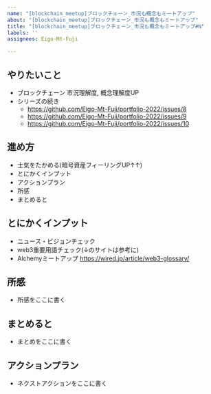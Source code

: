 ```yaml
---
name: "[blockchain_meetup]ブロックチェーン_市況も概念もミートアップ"
about: "[blockchain_meetup]ブロックチェーン_市況も概念もミートアップ"
title: "[blockchain_meetup]ブロックチェーン_市況も概念もミートアップ#N"
labels: ''
assignees: Eigo-Mt-Fuji

---
```


## やりたいこと

- ブロックチェーン 市況理解度, 概念理解度UP
- シリーズの続き
  - https://github.com/Eigo-Mt-Fuji/portfolio-2022/issues/8
  - https://github.com/Eigo-Mt-Fuji/portfolio-2022/issues/9
  - https://github.com/Eigo-Mt-Fuji/portfolio-2022/issues/10

## 進め方

- 士気をたかめる(暗号資産フィーリングUP↑↑)
- とにかくインプット
- アクションプラン
- 所感
- まとめると

## とにかくインプット

- ニュース・ビジョンチェック
- web3重要用語チェック(↓のサイトは参考に)
- Alchemyミートアップ https://wired.jp/article/web3-glossary/

## 所感

- 所感をここに書く

## まとめると

- まとめをここに書く

## アクションプラン

- ネクストアクションをここに書く
